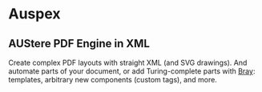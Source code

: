 # Auspex

## AUStere PDF Engine in XML

Create complex PDF layouts with straight XML (and SVG drawings). And automate parts of your document, or add Turing-complete parts with [Bray](https://github.com/jupdike/): templates, arbitrary new components (custom tags), and more.
